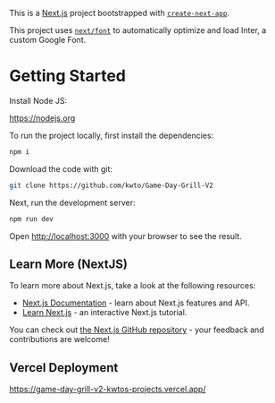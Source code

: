 This is a [Next.js](https://nextjs.org/) project bootstrapped with [`create-next-app`](https://github.com/vercel/next.js/tree/canary/packages/create-next-app).

This project uses [`next/font`](https://nextjs.org/docs/basic-features/font-optimization) to automatically optimize and load Inter, a custom Google Font.

# Getting Started

Install Node JS:

https://nodejs.org

To run the project locally, first install the dependencies:

```bash
npm i
```

Download the code with git:

```bash
git clone https://github.com/kwto/Game-Day-Grill-V2
```

Next, run the development server:

```bash
npm run dev
```

Open [http://localhost:3000](http://localhost:3000) with your browser to see the result.


## Learn More (NextJS)

To learn more about Next.js, take a look at the following resources:

- [Next.js Documentation](https://nextjs.org/docs) - learn about Next.js features and API.
- [Learn Next.js](https://nextjs.org/learn) - an interactive Next.js tutorial.

You can check out [the Next.js GitHub repository](https://github.com/vercel/next.js/) - your feedback and contributions are welcome!

## Vercel Deployment

https://game-day-grill-v2-kwtos-projects.vercel.app/
